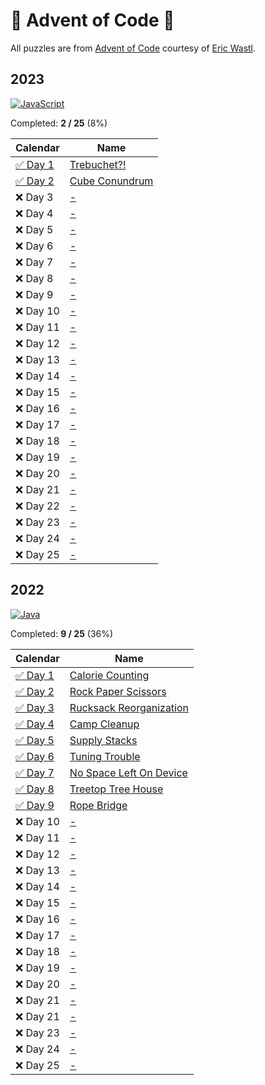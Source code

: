 # :christmas_tree: Advent of Code :christmas_tree:

All puzzles are from [Advent of Code](https://adventofcode.com/) courtesy of [Eric Wastl](http://was.tl/).

## 2023 

[![JavaScript](https://img.shields.io/badge/JavaScript-323330?style=for-the-badge&logo=javascript&logoColor=F7DF1E)](2023/)

Completed: **2 / 25** (8%)

| Calendar            | Name                                                  |
|---------------------|-------------------------------------------------------|
| [✅ Day 1](2023/01/) | [Trebuchet?!](https://adventofcode.com/2023/day/1)    |
| [✅ Day 2](2023/02/) | [Cube Conundrum](https://adventofcode.com/2023/day/2) |
| ❌ Day 3             | [-](https://adventofcode.com/2023/day/3)              |
| ❌ Day 4             | [-](https://adventofcode.com/2023/day/4)              |
| ❌ Day 5             | [-](https://adventofcode.com/2023/day/5)              |
| ❌ Day 6             | [-](https://adventofcode.com/2023/day/6)              |
| ❌ Day 7             | [-](https://adventofcode.com/2023/day/7)              |
| ❌ Day 8             | [-](https://adventofcode.com/2023/day/8)              |
| ❌ Day 9             | [-](https://adventofcode.com/2023/day/9)              |
| ❌ Day 10            | [-](https://adventofcode.com/2023/day/10)             |
| ❌ Day 11            | [-](https://adventofcode.com/2023/day/11)             |
| ❌ Day 12            | [-](https://adventofcode.com/2023/day/12)             |
| ❌ Day 13            | [-](https://adventofcode.com/2023/day/13)             |
| ❌ Day 14            | [-](https://adventofcode.com/2023/day/14)             |
| ❌ Day 15            | [-](https://adventofcode.com/2023/day/15)             |
| ❌ Day 16            | [-](https://adventofcode.com/2023/day/16)             |
| ❌ Day 17            | [-](https://adventofcode.com/2023/day/17)             |
| ❌ Day 18            | [-](https://adventofcode.com/2023/day/18)             |
| ❌ Day 19            | [-](https://adventofcode.com/2023/day/19)             |
| ❌ Day 20            | [-](https://adventofcode.com/2023/day/20)             |
| ❌ Day 21            | [-](https://adventofcode.com/2023/day/21)             |
| ❌ Day 22            | [-](https://adventofcode.com/2023/day/22)             |
| ❌ Day 23            | [-](https://adventofcode.com/2023/day/23)             |
| ❌ Day 24            | [-](https://adventofcode.com/2023/day/24)             |
| ❌ Day 25            | [-](https://adventofcode.com/2023/day/25)             |

## 2022 

[![Java](https://img.shields.io/badge/Java-ED8B00?style=for-the-badge&logo=openjdk&logoColor=white)](2022/)

Completed: **9 / 25** (36%)

| Calendar            | Name                                                           |
|---------------------|----------------------------------------------------------------|
| [✅ Day 1](2022/01/) | [Calorie Counting](https://adventofcode.com/2022/day/1)        |
| [✅ Day 2](2022/02/) | [Rock Paper Scissors](https://adventofcode.com/2022/day/2)     |
| [✅ Day 3](2022/03/) | [Rucksack Reorganization](https://adventofcode.com/2022/day/3) |
| [✅ Day 4](2022/04/) | [Camp Cleanup](https://adventofcode.com/2022/day/4)            |
| [✅ Day 5](2022/05/) | [Supply Stacks](https://adventofcode.com/2022/day/5)           |
| [✅ Day 6](2022/06/) | [Tuning Trouble](https://adventofcode.com/2022/day/6)          |
| [✅ Day 7](2022/07/) | [No Space Left On Device](https://adventofcode.com/2022/day/7) |
| [✅ Day 8](2022/08/) | [Treetop Tree House](https://adventofcode.com/2022/day/8)      |
| [✅ Day 9](2022/09/) | [Rope Bridge](https://adventofcode.com/2022/day/9)             |
| ❌ Day 10            | [-](https://adventofcode.com/2022/day/10)                      |
| ❌ Day 11            | [-](https://adventofcode.com/2022/day/11)                      |
| ❌ Day 12            | [-](https://adventofcode.com/2022/day/12)                      |
| ❌ Day 13            | [-](https://adventofcode.com/2022/day/13)                      |
| ❌ Day 14            | [-](https://adventofcode.com/2022/day/14)                      |
| ❌ Day 15            | [-](https://adventofcode.com/2022/day/15)                      |
| ❌ Day 16            | [-](https://adventofcode.com/2022/day/16)                      |
| ❌ Day 17            | [-](https://adventofcode.com/2022/day/17)                      |
| ❌ Day 18            | [-](https://adventofcode.com/2022/day/18)                      |
| ❌ Day 19            | [-](https://adventofcode.com/2022/day/19)                      |
| ❌ Day 20            | [-](https://adventofcode.com/2022/day/20)                      |
| ❌ Day 21            | [-](https://adventofcode.com/2022/day/21)                      |
| ❌ Day 21            | [-](https://adventofcode.com/2022/day/22)                      |
| ❌ Day 23            | [-](https://adventofcode.com/2022/day/23)                      |
| ❌ Day 24            | [-](https://adventofcode.com/2022/day/24)                      |
| ❌ Day 25            | [-](https://adventofcode.com/2022/day/25)                      |
